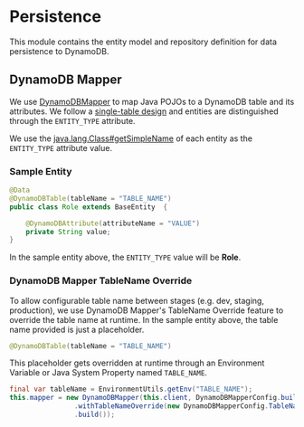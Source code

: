 # Persistence
This module contains the entity model and repository definition for data persistence to DynamoDB.

## DynamoDB Mapper
We use [DynamoDBMapper](https://docs.aws.amazon.com/amazondynamodb/latest/developerguide/DynamoDBMapper.html) to map Java POJOs to a DynamoDB table and its attributes.
We follow a [single-table design](https://www.sensedeep.com/blog/posts/2021/dynamodb-singletable-design.html) and entities are distinguished through the `ENTITY_TYPE` attribute.

We use the [java.lang.Class#getSimpleName](https://docs.oracle.com/en/java/javase/11/docs/api/java.base/java/lang/Class.html#getSimpleName()) of each entity as the `ENTITY_TYPE` attribute value.

### Sample Entity
```java
@Data
@DynamoDBTable(tableName = "TABLE_NAME")
public class Role extends BaseEntity  {

    @DynamoDBAttribute(attributeName = "VALUE")
    private String value;
}
```
In the sample entity above, the `ENTITY_TYPE` value will be **Role**.

### DynamoDB Mapper TableName Override
To allow configurable table name between stages (e.g. dev, staging, production), we use DynamoDB Mapper's TableName Override feature to override the table name at runtime.
In the sample entity above, the table name provided is just a placeholder.
```java
@DynamoDBTable(tableName = "TABLE_NAME")
```
This placeholder gets overridden at runtime through an Environment Variable or Java System Property named `TABLE_NAME`.
```java
final var tableName = EnvironmentUtils.getEnv("TABLE_NAME");
this.mapper = new DynamoDBMapper(this.client, DynamoDBMapperConfig.builder()
                .withTableNameOverride(new DynamoDBMapperConfig.TableNameOverride(tableName))
                .build());
```